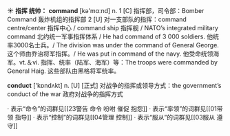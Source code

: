 ☀ <span class="category">**指挥 统帅：**</span>
<span class="vocabulary">**command**</span> [kə'mɑːnd] 
<span class="definition">n. 1 [C] 指挥部，司令部：</span>Bomber Command 轰炸机组的指挥部 <span class="definition">2 [U] 对一支部队的指挥：</span>command centre/center 指挥中心 / command ship 指挥舰 / NATO’s integrated military command 北约统一军事指挥体系 / He had command of 3 000 soldiers. 他统率3000名士兵。/ The division was under the command of General George. 这个师由乔治将军指挥。/ He was put in command of the navy. 他受命统领海军。<span class="definition">vt.＆vi. 指挥、统率（陆军、海军）等：</span>The troops were commanded by General Haig. 这些部队由黑格将军统率。

<span class="vocabulary">**conduct**</span> ['kɒndʌkt] 
<span class="definition">n. [U] [正式] 对战争的指挥或领导方式：</span>the government’s conduct of the war 政府对战争的指挥方式

· 表示“命令”的词群见[[23警告 命令 吩咐 催促 抱怨]]
· 表示“率领”的词群见[[01带领 指导]]
· 表示“控制”的词群见[[04管理 控制]]
· 表示“服从”的词群见[[03服从 遵守]]
